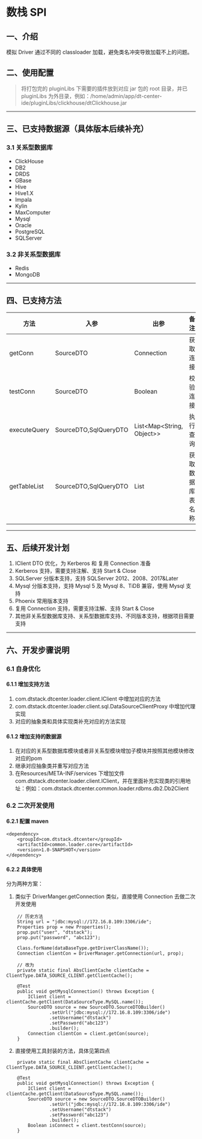 # 数栈 SPI

## 一、介绍
模拟 Driver 通过不同的 classloader 加载，避免类名冲突导致加载不上的问题。

## 二、使用配置

> 将打包完的 pluginLibs 下需要的插件放到对应 jar 包的 root 目录，并已pluginLibs 为外目录，例如：/home/admin/app/dt-center-ide/pluginLibs/clickhouse/dtClickhouse.jar

---

## 三、已支持数据源（具体版本后续补充）

### 3.1 关系型数据库
* ClickHouse
* DB2
* DRDS
* GBase
* Hive
* Hive1.X
* Impala
* Kylin
* MaxComputer
* Mysql
* Oracle
* PostgreSQL
* SQLServer

### 3.2 非关系型数据库
* Redis
* MongoDB

---
## 四、已支持方法

| 方法           | 入参                    | 出参                        | 备注       |
|--------------|-----------------------|---------------------------|----------|
| getConn      | SourceDTO             | Connection                | 获取 连接    |
| testConn     | SourceDTO             | Boolean                   | 校验 连接    |
| executeQuery | SourceDTO,SqlQueryDTO | List<Map<String, Object>> | 执行查询     |
| getTableList | SourceDTO,SqlQueryDTO | List<String>              | 获取数据库表名称 |

---
## 五、后续开发计划
1. IClient DTO 优化，为 Kerberos 和 复用 Connection 准备
2. Kerberos 支持，需要支持注解、支持 Start & Close
3. SQLServer 分版本支持，支持 SQLServer 2012、2008、2017&Later
4. Mysql 分版本支持，支持 Mysql 5 及 Mysql 8、TiDB 兼容，使用 Mysql 支持
5. Phoenix 常用版本支持
6. 复用 Connection 支持，需要支持注解、支持 Start & Close
7. 其他非关系型数据库支持、关系型数据库支持、不同版本支持，根据项目需要支持

---

## 六、开发步骤说明
### 6.1 自身优化
#### 6.1.1 增加支持方法
1. com.dtstack.dtcenter.loader.client.IClient 中增加对应的方法
2. com.dtstack.dtcenter.loader.client.sql.DataSourceClientProxy 中增加代理实现
3. 对应的抽象类和具体实现类补充对应的方法实现

#### 6.1.2 增加支持的数据源
1. 在对应的关系型数据库模块或者非关系型模块增加子模块并按照其他模块修改对应的pom
2. 继承对应抽象类并重写对应方法
3. 在Resources/META-INF/services 下增加文件com.dtstack.dtcenter.loader.client.IClient，并在里面补充实现类的引用地址：例如：com.dtstack.dtcenter.common.loader.rdbms.db2.Db2Client

### 6.2 二次开发使用

#### 6.2.1 配置 maven
```$xml
<dependency>
    <groupId>com.dtstack.dtcenter</groupId>
    <artifactId>common.loader.core</artifactId>
    <version>1.0-SNAPSHOT</version>
</dependency>
```

#### 6.2.2 具体使用
分为两种方案：

1. 类似于 DriverManger.getConnection 类似，直接使用 Connection 去做二次开发使用
```$Java
    // 历史方法
    String url = "jdbc:mysql://172.16.8.109:3306/ide";
    Properties prop = new Properties();
    prop.put("user", "dtstack");
    prop.put("password", "abc123");

    Class.forName(dataBaseType.getDriverClassName());
    Connection clientCon = DriverManager.getConnection(url, prop);

    // 改为
    private static final AbsClientCache clientCache = ClientType.DATA_SOURCE_CLIENT.getClientCache();

    @Test
    public void getMysqlConnection() throws Exception {
        IClient client = clientCache.getClient(DataSourceType.MySQL.name());
        SourceDTO source = new SourceDTO.SourceDTOBuilder()
                .setUrl("jdbc:mysql://172.16.8.109:3306/ide")
                .setUsername("dtstack")
                .setPassword("abc123")
                .builder();
        Connection clientCon = client.getCon(source);
    }
```

2. 直接使用工具封装的方法，具体见第四点

```$java
    private static final AbsClientCache clientCache = ClientType.DATA_SOURCE_CLIENT.getClientCache();

    @Test
    public void getMysqlConnection() throws Exception {
        IClient client = clientCache.getClient(DataSourceType.MySQL.name());
        SourceDTO source = new SourceDTO.SourceDTOBuilder()
                .setUrl("jdbc:mysql://172.16.8.109:3306/ide")
                .setUsername("dtstack")
                .setPassword("abc123")
                .builder();
        Boolean isConnect = client.testConn(source);
    }

```
